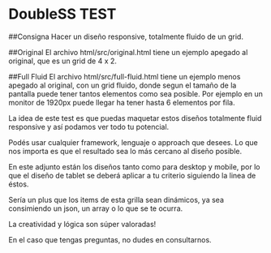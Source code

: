 # DoubleSS TEST #

##Consigna
Hacer un diseño responsive, totalmente fluido de un grid.


##Original
El archivo html/src/original.html tiene un ejemplo apegado al original, que es un grid de 4 x 2.

##Full Fluid
El archivo html/src/full-fluid.html tiene un ejemplo menos apegado al original, con un grid fluido, donde segun el tamaño de la pantalla puede tener tantos elementos como sea posible. Por ejemplo en un monitor de 1920px puede llegar ha tener hasta 6 elementos por fila.

La idea de este test es que puedas maquetar estos diseños totalmente fluid responsive y así podamos ver todo tu potencial.

Podés usar cualquier framework, lenguaje o approach que desees. 
Lo que nos importa es que el resultado sea lo más cercano al diseño posible.

En este adjunto están los diseños tanto como para desktop y mobile, por lo que el diseño de tablet se deberá aplicar a tu criterio siguiendo la linea de éstos.

Sería un plus que los items de esta grilla sean dinámicos, ya sea consimiendo un json, un array o lo que se te ocurra. 

La creatividad y lógica son súper valoradas!

En el caso que tengas preguntas, no dudes en consultarnos.